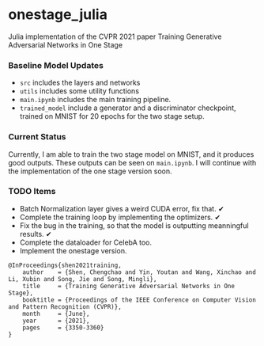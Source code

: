 # onestage_julia
Julia implementation of the CVPR 2021 paper Training Generative Adversarial Networks in One Stage

### Baseline Model Updates

- `src` includes the layers and networks
- `utils` includes some utility functions
- `main.ipynb` includes the main training pipeline.
- `trained_model` include a generator and a discriminator checkpoint, trained on MNIST for 20 epochs for the two stage setup.

### Current Status

 Currently, I am able to train the two stage model on MNIST, and it produces good outputs. These outputs can be seen on `main.ipynb`. I will continue with the implementation of the one stage version soon.

### TODO Items
- Batch Normalization layer gives a weird CUDA error, fix that. ✔
- Complete the training loop by implementing the optimizers. ✔
- Fix the bug in the training, so that the model is outputting meanningful results. ✔
- Complete the dataloader for CelebA too.
- Implement the onestage version.

```
@InProceedings{shen2021training,
    author    = {Shen, Chengchao and Yin, Youtan and Wang, Xinchao and Li, Xubin and Song, Jie and Song, Mingli},
    title     = {Training Generative Adversarial Networks in One Stage},
    booktitle = {Proceedings of the IEEE Conference on Computer Vision and Pattern Recognition (CVPR)},
    month     = {June},
    year      = {2021},
    pages     = {3350-3360}
}
```
